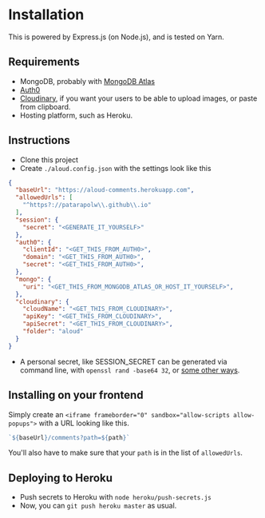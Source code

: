 # Installation

This is powered by Express.js (on Node.js), and is tested on Yarn.

## Requirements

- MongoDB, probably with [MongoDB Atlas](https://www.mongodb.com/cloud/atlas)
- [Auth0](https://auth0.com/)
- [Cloudinary](https://cloudinary.com), if you want your users to be able to upload images, or paste from clipboard.
- Hosting platform, such as Heroku.

## Instructions

- Clone this project
- Create `./aloud.config.json` with the settings look like this

```json
{
  "baseUrl": "https://aloud-comments.herokuapp.com",
  "allowedUrls": [
    "^https?://patarapolw\\.github\\.io"
  ],
  "session": {
    "secret": "<GENERATE_IT_YOURSELF>"
  },
  "auth0": {
    "clientId": "<GET_THIS_FROM_AUTH0>",
    "domain": "<GET_THIS_FROM_AUTH0>",
    "secret": "<GET_THIS_FROM_AUTH0>",
  },
  "mongo": {
    "uri": "<GET_THIS_FROM_MONGODB_ATLAS_OR_HOST_IT_YOURSELF>",
  },
  "cloudinary": {
    "cloudName": "<GET_THIS_FROM_CLOUDINARY>",
    "apiKey": "<GET_THIS_FROM_CLOUDINARY>",
    "apiSecret": "<GET_THIS_FROM_CLOUDINARY>",
    "folder": "aloud"
  }
}
```

- A personal secret, like SESSION_SECRET can be generated via command line, with `openssl rand -base64 32`, or [some other ways](https://www.howtogeek.com/howto/30184/10-ways-to-generate-a-random-password-from-the-command-line/).

## Installing on your frontend

Simply create an `<iframe frameborder="0" sandbox="allow-scripts allow-popups">` with a URL looking like this.

```js
`${baseUrl}/comments?path=${path}`
```

You'll also have to make sure that your `path` is in the list of `allowedUrls`.

## Deploying to Heroku

- Push secrets to Heroku with `node heroku/push-secrets.js`
- Now, you can `git push heroku master` as usual.

